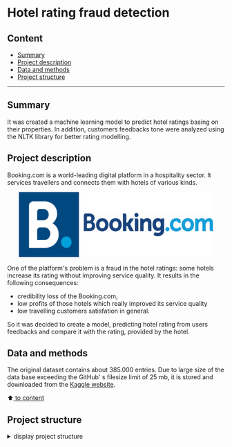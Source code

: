 # Hotel rating fraud detection


## Content

* [Summary](README.md#Summary)  
* [Project description](README.md#Project-description)  
* [Data and methods](README.md#Data-and-methods)                                
* [Project structure](README.md#Project-structure)                   


---

## Summary

It was created a machine learning model to predict hotel ratings basing on their properties. In addition, customers feedbacks tone were analyzed using the NLTK library for better rating modelling. 


## Project description

Booking.com is a world-leading digital platform in a hospitality sector. It services travellers and connects them with hotels of various kinds. 

<p align="center"> <img src="logs_and_figures/Booking_logo.png" width="450" height="150"> </p>

One of the platform's problem is a fraud in the hotel ratings: some hotels increase its rating without improving service quality. It results in the following consequences: 

* credibility loss of the Booking.com, 
* low profits of those hotels which really improved its service quality
* low travelling customers satisfation in general.

So it was decided to create a model, predicting hotel rating from users feedbacks and compare it with the rating, provided by the hotel.

## Data and methods

The original dataset contains about 385.000 entries. Due to large size of the data base exceeding the GitHub' s filesize limit of 25 mb, it is stored and downloaded from the [Kaggle website](https://www.kaggle.com/competitions/sf-booking/data). 

:arrow_up:[ to content](README.md#Content)


## Project structure

<details>
  <summary>display project structure </summary>

```Python
Hotel-rating-fraud-detection
├── .gitignore
├── config              # configuration parameters
│   └── data_config.json     
├── data                # data archive
│   └── hotels.zip      
├── figures             # figures
│   ├── fig_1.png
......
│   └── fig_9.png
├── models              # models storage
│   ├── models.py
│   └── __ init __.py
├── notebooks           # project notebooks storage
│   └── Project-3_v3.ipynb
├── README.md
├── requirements.txt
└── utils
    ├── functions.py
    └── __ init __.py

```
</details>